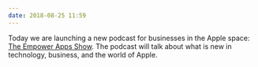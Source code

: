 ```yaml
---
date: 2018-08-25 11:59
---
```

Today we are launching a new podcast for businesses in the Apple space:
[The Empower Apps
Show](http://www.empowerapps.show/?utm_source=brightdigit&utm_medium=page&utm_campaign=blog-post).
The podcast will talk about what is new in technology, business, and the
world of Apple.